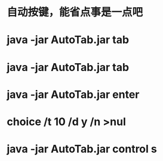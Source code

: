 # 自动按键，能省点事是一点吧

# java -jar AutoTab.jar tab
# java -jar AutoTab.jar tab
# java -jar AutoTab.jar enter
# choice /t 10 /d y /n >nul
# java -jar AutoTab.jar control s

